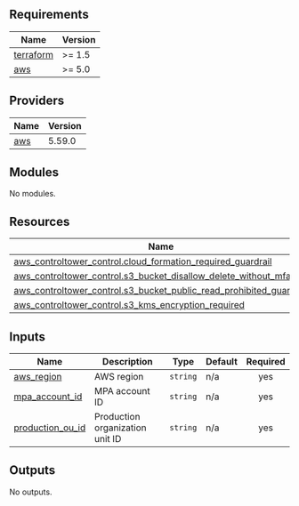 <!-- BEGINNING OF PRE-COMMIT-TERRAFORM DOCS HOOK -->
## Requirements

| Name | Version |
|------|---------|
| <a name="requirement_terraform"></a> [terraform](#requirement\_terraform) | >= 1.5 |
| <a name="requirement_aws"></a> [aws](#requirement\_aws) | >= 5.0 |

## Providers

| Name | Version |
|------|---------|
| <a name="provider_aws"></a> [aws](#provider\_aws) | 5.59.0 |

## Modules

No modules.

## Resources

| Name | Type |
|------|------|
| [aws_controltower_control.cloud_formation_required_guardrail](https://registry.terraform.io/providers/hashicorp/aws/latest/docs/resources/controltower_control) | resource |
| [aws_controltower_control.s3_bucket_disallow_delete_without_mfa](https://registry.terraform.io/providers/hashicorp/aws/latest/docs/resources/controltower_control) | resource |
| [aws_controltower_control.s3_bucket_public_read_prohibited_guardrail](https://registry.terraform.io/providers/hashicorp/aws/latest/docs/resources/controltower_control) | resource |
| [aws_controltower_control.s3_kms_encryption_required](https://registry.terraform.io/providers/hashicorp/aws/latest/docs/resources/controltower_control) | resource |

## Inputs

| Name | Description | Type | Default | Required |
|------|-------------|------|---------|:--------:|
| <a name="input_aws_region"></a> [aws\_region](#input\_aws\_region) | AWS region | `string` | n/a | yes |
| <a name="input_mpa_account_id"></a> [mpa\_account\_id](#input\_mpa\_account\_id) | MPA account ID | `string` | n/a | yes |
| <a name="input_production_ou_id"></a> [production\_ou\_id](#input\_production\_ou\_id) | Production organization unit ID | `string` | n/a | yes |

## Outputs

No outputs.
<!-- END OF PRE-COMMIT-TERRAFORM DOCS HOOK -->
